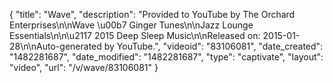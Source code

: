 {
    "title": "Wave",
    "description": "Provided to YouTube by The Orchard Enterprises\n\nWave \u00b7 Ginger Tunes\n\nJazz Lounge Essentials\n\n\u2117 2015 Deep Sleep Music\n\nReleased on: 2015-01-28\n\nAuto-generated by YouTube.",
    "videoid": "83106081",
    "date_created": "1482281687",
    "date_modified": "1482281687",
    "type": "captivate",
    "layout": "video",
    "url": "\/v\/wave\/83106081"
}